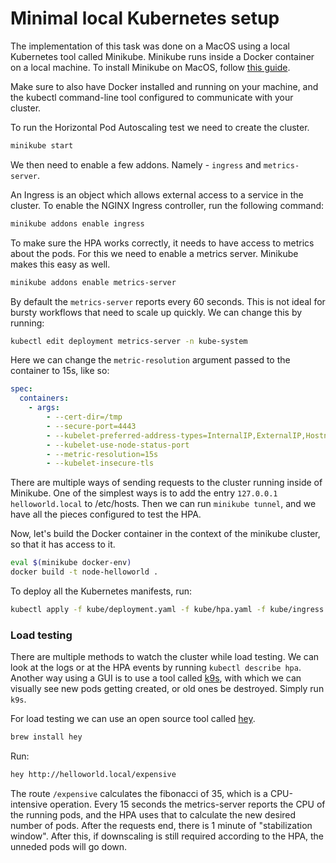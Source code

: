 # Minimal local Kubernetes setup

The implementation of this task was done on a MacOS using a local Kubernetes tool called Minikube. Minikube runs inside a Docker container on a local machine. To install Minikube on MacOS, follow [this guide](https://minikube.sigs.k8s.io/docs/start/).

Make sure to also have Docker installed and running on your machine, and the kubectl command-line tool configured to communicate with your cluster.

To run the Horizontal Pod Autoscaling test we need to create the cluster.

```bash
minikube start
```

We then need to enable a few addons. Namely - `ingress` and `metrics-server`.

An Ingress is an object which allows external access to a service in the cluster.
To enable the NGINX Ingress controller, run the following command:

```bash
minikube addons enable ingress
```

To make sure the HPA works correctly, it needs to have access to metrics about the pods. For this we need to enable a metrics server. Minikube makes this easy as well.

```bash
minikube addons enable metrics-server
```

By default the `metrics-server` reports every 60 seconds. This is not ideal for bursty workflows that need to scale up quickly. We can change this by running:

```bash
kubectl edit deployment metrics-server -n kube-system
```

Here we can change the `metric-resolution` argument passed to the container to 15s, like so:

```yaml
spec:
  containers:
    - args:
        - --cert-dir=/tmp
        - --secure-port=4443
        - --kubelet-preferred-address-types=InternalIP,ExternalIP,Hostname
        - --kubelet-use-node-status-port
        - --metric-resolution=15s
        - --kubelet-insecure-tls
```

There are multiple ways of sending requests to the cluster running inside of Minikube. One of the simplest ways is to add the entry `127.0.0.1 helloworld.local` to /etc/hosts. Then we can run `minikube tunnel`, and we have all the pieces configured to test the HPA.

Now, let's build the Docker container in the context of the minikube cluster, so that it has access to it.

```bash
eval $(minikube docker-env)
docker build -t node-helloworld .
```

To deploy all the Kubernetes manifests, run:

```bash
kubectl apply -f kube/deployment.yaml -f kube/hpa.yaml -f kube/ingress.yaml -f kube/service.yaml
```

### Load testing

There are multiple methods to watch the cluster while load testing. We can look at the logs or at the HPA events by running `kubectl describe hpa`. Another way using a GUI is to use a tool called [k9s](https://k9scli.io/), with which we can visually see new pods getting created, or old ones be destroyed. Simply run `k9s`.

For load testing we can use an open source tool called [hey](https://github.com/rakyll/hey).

```bash
brew install hey
```

Run:

```bash
hey http://helloworld.local/expensive
```

The route `/expensive` calculates the fibonacci of 35, which is a CPU-intensive operation. Every 15 seconds the metrics-server reports the CPU of the running pods, and the HPA uses that to calculate the new desired number of pods. After the requests end, there is 1 minute of "stabilization window". After this, if downscaling is still required according to the HPA, the unneded pods will go down.
